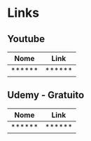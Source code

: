 # Links 

## Youtube

| Nome | Link |
| -------- | ----- |
| ****** | ****** |


## Udemy - Gratuito

| Nome | Link |
| -------- | ----- |
| ****** | ****** |
